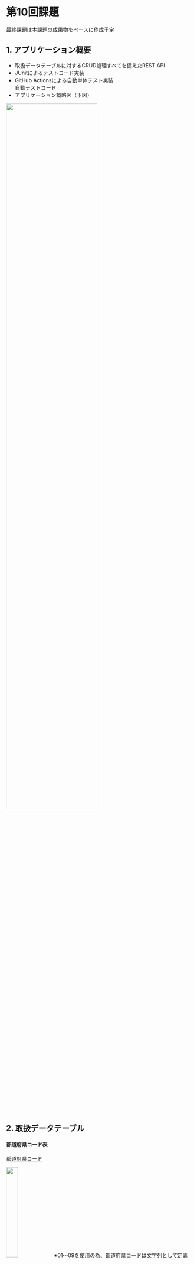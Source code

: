 # 第10回課題

最終課題は本課題の成果物をベースに作成予定

## 1. アプリケーション概要

- 取扱データテーブルに対するCRUD処理すべてを備えたREST API
- JUnitによるテストコード実装
- GitHub Actionsによる自動単体テスト実装<br> [自動テストコード](https://github.com/SUZUKI-Takayuki-0404/Kadai10th/blob/main/.github/workflows/kadai10thtest.yml)
- アプリケーション概略図（下図）

<img src="https://user-images.githubusercontent.com/113277395/215264501-339f35df-cefd-456c-a377-9b010bcb49b6.PNG" width="70%">

## 2. 取扱データテーブル

#### 都道府県コード表

[都道府県コード](https://github.com/SUZUKI-Takayuki-0404/Kadai10th/blob/main/sql/table-prefecture.sql)

<img src="https://user-images.githubusercontent.com/113277395/213171032-961dad83-fe6e-4194-b49f-9e14ac52e30c.PNG" width="25%">
※01～09を使用の為、都道府県コードは文字列として定義

#### 空港コード表

[空港コード](https://github.com/SUZUKI-Takayuki-0404/Kadai10th/blob/main/sql/table-airport.sql)

<img src=https://user-images.githubusercontent.com/113277395/213170879-3c85d6f2-6976-4c95-8854-6d79c9d3faf7.PNG width="25%">

## 3. 各クラスの実装メソッド/Testメソッド確認事項一覧

<details>
<summary>進捗にあわせ更新予定</summary>

### Mapperクラス

#### Prefectures

|Method<br>`type name(arguments)`|Function<br>`実行SQLコマンド`|Testメソッド確認事項|
|--|--|--|
|`Optional<PrefEntity>`<br>`findByCodeFromPrefs(String prefCode)`|指定した都道府県コードに対応する都道府県データを取得する<br>`SELECT * FROM prefectures`<br>`WHERE prefCode = #{prefCode}`|<ul><li>指定の都道府県コードが存在するときは、対応する都道府県EntityをOptionalとして返すこと</li><li>指定の都道府県コードが無いときは、空のOptionalを返すこと</li></ul>|
|`Optional<PrefEntity>`<br>`findByNameFromPrefs(String prefName)`|指定した都道府県名に対応する都道府県データを取得する<br>`SELECT * FROM prefectures`<br>`WHERE prefName = #{prefName}`|<ul><li>指定の都道府県名が存在するときは、対応する都道府県EntityをOptionalとして返すこと</li><li>指定の都道府県名が無いときは、空のOptionalを返すこと</li></ul>|
|`List<PrefEntity> findAllFromPrefs()`|全ての都道府県データを取得する<br>`SELECT * FROM prefectures`|<ul><li>存在する都道府県データ全てをListとして返すこと</li><li>都道府県データが存在しないときは空のListを返すこと</li></ul>|
|`void insertPref`<br>`(String prefCode, String prefName)`|既存と重複しない都道府県データを挿入する<br>`INSERT INTO prefectures (prefCode, prefName)`<br>`VALUES (#{prefCode}, #{prefName})`|<ul><li>指定の都道府県コードが既存のものと重複しない場合は、併せて指定した都道府県名と共にデータ登録すること</li><li>指定の都道府県コードが既存のものと重複する場合は、DuplicateKeyExceptionをスローすること</li></ul>|
|`boolean updatePref`<br>`(String prefCode, String prefName)`|指定した都道府県コードに対応する都道府県データを更新する<br>`UPDATE prefectures `<br>`SET prefName = #{prefName}`<br>`WHERE prefCode = #{prefCode}`|<ul><li>指定の都道府県コードが存在するときは、併せて指定した都道府県名でデータ更新すること</li><li>指定の都道府県コードが存在しない場合は何も変更しないこと</li></ul>|
|`boolean deletePref`<br>`(String prefCode)`|指定した都道府県コードに対応する都道府県のデータを削除する<br>`DELETE FROM prefectures`<br>`WHERE prefCode = #{prefCode}`|<ul><li>指定の都道府県コードが存在する場合は、対応する都道府県データを削除すること</li><li>指定の都道府県コードが存在しない場合は何も変更しないこと</li></ul>|

#### Airports

|Method<br>`type name(arguments)`|Function<br>`事項SQLコマンド`|Testメソッド確認事項|
|--|--|--|
|`Optional<AirportEntity>`<br>`findByCodeFromAirports(String airportCode)`|空港データと都道府県データとを都道府県コードで結合し、指定した空港コードに該当するデータを取得する<br>`SELECT airports.*, prefectures.prefName`<br>`FROM airports INNER JOIN prefectures`<br>`ON airports.prefCode = prefectures.prefCode`<br>`WHERE airportCode = #{airportCode} `|<ul><li>指定の空港コードが存在するときは、対応する空港EntityをOptionalとして返すこと</li><li>指定の空港コードが無いときは、空のOptionalを返すこと</li></ul>|
|`List<AirportEntity> findByPrefFromAirports`<br>`(String airportCode, String airportName, String prefCode)`|空港データと都道府県データとを都道府県コードで結合し、指定した都道府県名に該当するデータを取得する<br>`SELECT airports.*, prefectures.prefName`<br>`FROM airports INNER JOIN prefectures`<br>`ON airports.prefCode = prefectures.prefCode `<br>`WHERE prefCode = #{prefCode}`|<ul><li>指定の都道府県コードが存在するときは、対応する空港EntityをListとして返すこと</li><li>指定の都道府県コードが無いときは、空のListを返すこと</li></ul>|
|`List<AirportEntity> findAllFromAirports()`|空港データと都道府県データとを都道府県コードで結合し、全データを取得する<br>`SELECT airports.*, prefectures.prefName `<br>`FROM airports INNER JOIN prefectures`<br>`ON airports.prefCode = prefectures.prefCode`|<ul><li>存在する全ての空港EntityをListとして返すこと</li><li>空港が存在しないときは空のListを返すこと</li></ul>|
|`void insertAirport`<br>`(String airportCode, String airportName, String prefCode)`|既存と重複しない空港データを挿入する<br>`INSERT INTO airports (airportCode, airportName, prefCode)`<br>`VALUES (#{airportCode}, #{airportName}, #{prefCode})`|<ul><li>指定の空港コードが既存のものと重複しない場合は、併せて指定した空港名および都道府県コードと共にデータ登録すること</li><li>指定の空港コードが既存のものと重複する場合は、DuplicateKeyExceptionをスローすること</li></ul>|
|`boolean updateAirport`<br>`(String airportCode, String airportName, String prefCode)`|指定した空港コードに対応する空港データを更新する<br>`UPDATE airports `<br>`SET airportName = #{airportName}, prefCode = #{prefCode} `<br>`WHERE airportCode = #{airportCode}`|<ul><li>指定の空港コードが存在するときは、併せて指定した空港名および都道府県コードでデータ更新すること</li><li>指定の空港コードが存在しない場合は何も変更しないこと</li></ul>|
|`boolean deleteAirport`<br>`(String airportCode)`|指定した空港コードに対応する空港データを削除する<br>`DELETE FROM airports `<br>`WHERE airportCode = #{airportCode}`|<ul><li>指定の空港コード、対応する空港データを削除すること</li><li>指定の空港コードが存在しない場合は何も変更しないこと</li></ul>|

### Serviceクラス

#### Prefectures

|Method<br>`type name(arguments)`|Function|Testメソッド確認事項|
|--|--|--|
|`PrefEntity getPrefByCode(String prefCode)`|指定の都道府県コードに対応する都道府県データを返す|<ul><li>指定の都道府県コードに対応する都道府県のEntityがある場合はそれを返すこと</li><li>指定の都道府県コードに対応する都道府県のEntityが存在しない場合はNoResourceExceptionをスローすること</li></ul>|
|`PrefEntity getPrefByName(String prefName)`|指定の都道府県名に対応する都道府県データを返す|<ul><li>指定の都道府県名に対応する都道府県のEntityがある場合はそれを返すこと</li><li>指定の都道府県名に対応する都道府県のEntityが無い場合はNoResourceExceptionをスローすること</li></ul>|
|`List<PrefEntity> getAllPrefs()`|都道府県データ全てをListとして返す|<ul><li>都道府県のEntityが存在する場合はその全てをListで返すこと</li><li>都道府県のEntityが無い場合は空のListを返すこと</li></ul>|
|`PrefEntity createPref`<br>`(String prefCode, String prefName)`|新規の都道府県コードで都道府県データを登録する|<ul><li>指定の都道府県コードが既存のものと重複しない場合は併せて指定した都道府県名で新規の都道府県のEntityを追加すること</li><li>指定の都道府県コードが既存のものと重複する場合はCodeDuplicatedExceptionをスローすること</li></ul>|
|`void updatePref`<br>`(String prefCode, String prefName)`|指定の都道府県コードに対応する都道府県データを更新する|<ul><li>指定の都道府県コードに対応する都道府県のEntityがあり併せて指定した都道府県名が従前とは異なる場合は、都道府県名を併せて指定したものに更新すること</li><li>指定の都道府県コードに対応する都道府県のEntityはあるが併せて指定した都道府県名が従前と同等の場合はSameAsCurrentExceptionをスローすること</li><li>指定の都道府県コードに対応する都道府県のEntityが無い場合はNoResourceExceptionをスローすること</li></ul>|
|`void deletePref`<br>`(String prefCode)`|指定の都道府県コードに対応する都道府県データを削除する<br>※削除対象の都道府県コードを付与されている空港がある場合は削除不可|<ul><li>指定の都道府県コードに対応する都道府県のEntityがあり、かつその都道府県コードをもつ空港が存在しない場合は、都道府県を削除すること</li><li>指定の都道府県コードに対応する都道府県のEntityがあり、かつその都道府県コードをもつ空港が存在する場合は、CodeInUseExceptionをスローすること</li><li>指定の都道府県コードに対応する都道府県のEntityが無い場合はNoResourceExceptionをスローすること</li></ul>|

#### Airports

|Method<br>`type name(arguments)`|Function|Testメソッド確認事項|
|--|--|--|
|`AirportEntity`<br>`getAirport(String airportCode)`|指定の空港コードに対応する空港データを返す<br>※都道府県コードから都道府県名を取得する|<ul><li>指定の空港コードに対応する空港のEntityがある場合はそれを返すこと</li><li>指定の空港コードに対応する空港のEntityが存在しない場合はNoResourceExceptionをスローすること</li></ul>|
|`List<AirportEntity>`<br>`getAirportsByPref(String prefCode)`|指定の都道府県名に対応する空港データ全てをListとして返す<br>※都道府県コードから都道府県名を取得する|<ul><li>指定の都道府県コードに対応する空港のEntityがある場合はその全てをListで返すこと</li><li>指定の都道府県コードに対応する空港のEntityが無い場合は空のListを返すこと</li><li>指定の都道府県コードに対応する都道府県データが存在しない場合はNoResourceExceptionをスローすること</li></ul>|
|`List<AirportEntity>`<br>`getAllAirports()`|空港データ全てをListとして返す<br>※都道府県コードから都道府県名を取得する|<ul><li>空港のEntityが存在する場合はその全てをListで返すこと</li><li>空港のEntityが無い場合は空のListを返すこと</li><li>指定の都道府県コードに対応する都道府県データが存在しない場合はNoResourceExceptionをスローすること</li></ul>|
|`AirportEntity createAirport`<br>`(String airportCode, String airportName, String prefCode)`|新規の空港データを登録する|<ul><li>指定の空港コードが既存のものと重複しない場合は、併せて指定した空港名と都道府県で新規の空港のEntityを追加すること</li><li>指定の空港コードが既存のものと重複する場合はCodeDuplicatedExceptionをスローすること</li></ul>|
|`void updateAirport`<br>`(String airportCode, String airportName, String prefCode)`|指定の空港コードに対応する空港データを更新する|<ul><li>指定の空港コードに対応する空港のEntityがあり、かつ併せて指定した空港名が従前とは異なる場合は（都道府県コードは同等でも可）、空港名と都道府県コードを更新すること</li><li>指定の空港コードに対応する空港のEntityはあるが、併せて指定した空港名が従前と同等の場合は、SameAsCurrentExceptionをスローすること</li><li>指定の空港コードに対応する空港のEntity、または指定の都道府県コードに対応する都道府県データが無い場合はNoResourceExceptionをスローすること</li></ul>|
|`void deleteAirport`<br>`(String airportCode)`|指定の空港コードに対応する空港データを削除する|<ul><li>指定の都道府県コードに対応する都道府県のEntityがある場合は削除すること</li><li>指定の空港コードに対応する空港のEntityが無い場合はNoResourceExceptionをスローすること</li></ul>|

### Controller

#### Prefectures

|Method<br>`type name(arguments)`|Function|Testメソッド確認事項|
|--|--|--|
|`ResponseEntity<PrefResponse>`<br>`getPrefByCode(String prefCode)`|指定した既存の都道府県コードに対応する都道府県データを返す|各場合に対応するステータスコードを返すこと<ul><li>指定した都道府県コードに対応する都道府県データを取得できた場合 **200**</li><li>指定した都道府県コードに対応する都道府県データが存在しなかった場合 **404**</li></ul>|
|`ResponseEntity<PrefResponse>`<br>`getPrefByName(String prefName)`|指定した都道府県名に対応する都道府県データを返す|各場合に対応するステータスコードを返すこと<ul><li>指定した都道府県名に対応する都道府県データを取得できた場合 **200**</li><li>指定した都道府県名に対応する都道府県データが存在しなかった場合 **404**</li></ul>|
|`ResponseEntity<PrefResponse>`<br>`getAllPrefs()`|既存の都道府県コードと対応する都道府県データを全て返す|以下ステータスコードを返すこと<ul><li>**200**</li></ul>|
|`ResponseEntity<PrefResponse>`<br>`createPref(PrefForm prefForm)`|新規の都道府県コードとその都道府県名をデータとして追加する|各場合に対応するステータスコードを返すこと<ul><li>指定した都道府県コードに対応する新規の都道府県データを追加できた場合 **201**</li><li>指定した都道府県コードに対応する新規の都道府県データを追加できなかった場合 **409**</li></ul>|
|`ResponseEntity<PrefResponse>`<br>`updatePref(PrefForm prefForm)`|指定した既存の都道府県コードに対応する都道府県名を更新する|各場合に対応するステータスコードを返すこと<ul><li>指定した都道府県コードに対応する都道府県データを更新できた場合 **204**</li><li>指定した都道府県コードに対応する新規の都道府県データを更新できなかった場合 **409**</li><li>指定した都道府県コードに対応する都道府県データが存在しなかった場合 **404**</li></ul>|
|`ResponseEntity<Void>`<br>`deletePref(String prefCode)`|指定した既存の都道府県コードに対応する都道府県データ削除する|各場合に対応するステータスコードを返すこと<ul><li>指定した都道府県コードに対応する都道府県データを削除できた場合 **204**</li><li>指定した都道府県コードに対応する都道府県データを削除できなかった場合 **409**</li><li>指定した都道府県コードに対応する都道府県データが存在しなかった場合 **404**</li></ul>|

#### Airports

|Method<br>`type name(arguments)`|Function|Testメソッド確認事項|
|--|--|--|
|`ResponseEntity<AirportResponse>`<br>`getAirport(String airportCode)`|指定した空港コードに対応する空港データを返す|各場合に対応するステータスコードを返すこと<ul><li>指定した空港コードに対応する空港データを取得できた場合 **200**</li><li>指定した空港コードに対応する空港データが存在しなかった場合 **404**</li></ul>|
|`ResponseEntity<AirportResponse>`<br>`getAirportsInPref(String prefCode)`|指定した都道府県コードに存在する空港データを全て返す|各場合に対応するステータスコードを返すこと<ul><li>指定した都道府県コードに対応する空港データを取得できた場合 **200**</li><li>指定した都道府県コードに対応する空港データが存在しなかった場合 **404**</li></ul>|
|`ResponseEntity<AirportResponse>`<br>`getAllAirports()`|既存の全ての空港データを返す|以下ステータスコードを返すこと<ul><li>**200**</li></ul>|
|`ResponseEntity<AirportResponse>`<br>`createAirport(AirportfForm airportForm)`|新規の空港コードで空港データを新規追加する|各場合に対応するステータスコードを返すこと<ul><li>指定した空港コードに対応する新規の空港データを追加できた場合 **201**</li><li>指定した空港コードに対応する新規の都道府県データを追加できなかった場合 **409**</li></ul>|
|`ResponseEntity<AirportResponse>`<br>`updateAirport(AirportfForm airportForm)`|指定の空港コードに対応する空港名、都道府県コードを更新する|各場合に対応するステータスコードを返すこと<ul><li>指定した空港コードに対応する空港データを更新できた場合 **204**</li><li>指定した空港コードに対応する空港データを更新できなかった場合 **409**</li><li>指定した空港コードに対応する空港データ、または指定した都道府県コードに対応する都道府県データが存在しなかった場合 **404**</li></ul>|
|`ResponseEntity<Void>`<br>`deleteAirport(String airportCode)`|指定の空港コードに対応する空港データを削除する|各場合に対応するステータスコードを返すこと<ul><li>指定した空港コードに対応する都道府県データを削除できた場合 **204**</li><li>指定した空港コードに対応する空港データが存在しなかった場合 **404**</li></ul>|

</details>

## 4. API動作確認プロセス

### 事前準備

git clone コマンドにて各自PCにダウンロードし実行<br>

```
git clone https://github.com/SUZUKI-Takayuki-0404/Kadai10th.git
```

### API仕様書

[API仕様書リンク](http://htmlpreview.github.io/?https://github.com/SUZUKI-Takayuki-0404/Kadai10th/blob/Update-Readme/Kadai10api.html)

- [Apiaryエディタ](https://docs.oracle.com/cd/E91812_01/tools/apiary-editor/index.html)を使用し、API Blueprintにて作成<br>
  <img src=https://user-images.githubusercontent.com/113277395/214299147-5fc6fb1f-a423-4307-8e57-b7e0ed844a0b.PNG width="40%"><br>
  <img src=https://user-images.githubusercontent.com/113277395/214299374-261dfee2-bd27-4993-93e6-83e276a34cf4.PNG width="40%">
- 上記で作成した仕様書を[aglio](https://github.com/danielgtaylor/aglio)にてhtml変換<br>
  使用コマンド(例)：
  ```
  aglio -i kadai10api.apib -o Kadai10api.html
  ```
- GitHub上のhtmlファイル表示には[GitHub & BitBucket HTML Preview](https://htmlpreview.github.io/)を使用
  <br>

### curlコマンド一覧

#### Prefectures

※2023/1/30時点では未実装

| Request | curlコマンド |
|--|--|
| GET | `curl 'http://localhost:8080/prefectures/01'` |
| GET | `curl 'http://localhost:8080/prefectures/?prefName=北海道'` |
| GET | `curl 'http://localhost:8080/prefectures'` |
| POST| `curl -XPOST -H "Content-type: application/json" -d '{"prefCode": "11","prefName": "さいたま県"}' 'http://localhost:8080/prefectures'` |
| PATCH| `curl -XPATCH -H "Content-type: application/json" -d '{"prefCode": "11","prefName": "埼玉県"}' 'http://localhost:8080/prefectures'` |
| DELETE | `curl -XDELETE 'http://localhost:8080/prefectures/11'` |

#### Airports

| Request | curlコマンド |
|--|--|
| GET | `curl 'http://localhost:8080/airports/HND'` |
| GET | `curl 'http://localhost:8080/airports/prefectures/27'` |
| GET | `curl 'http://localhost:8080/airports'` |
| POST | `curl -XPOST -H "Content-type: application/json" -d '{ "airportCode" : "IRM", "airportName": "入間", "prefCode": "11" }' 'http://localhost:8080/airports/'` |
| PATCH | `curl -XPATCH -H "Content-type: application/json" -d '{"airportCode": "NKM", "airportName": "名古屋", "prefCode": "23"}' 'http://localhost:8080/airports/NKM'` |
| DELETE | `curl -XDELETE 'http://localhost:8080/airports/NKM'` |

**＜補足＞**  WindowsパソコンでPoweshell（含：IntelliJのターミナル）またはコマンドプロンプト使用時の注意事項

* json形式データ入力時に`"`の前に`\`が必要<br>
  `-d '{ "airportCode": "MYE", "airportName": "Miyakejima", "country": "JAPAN" }`<br>
  ⇒ `-d '{ \"airportCode\": \"MYE\", \"airportName\": \"Miyakejima\", \"country\": \"JAPAN\" }`

* json形式データ内に日本語入力は不可<br>
  Ubuntu(Linux)を代用すれば入力可能だが、WSLとWindowsではlocalhostが異なるため、localhostから書き換えが必要<br>
  ⇒ `'http://172.18.16.x:8080/prefectures/?prefCode=01'` (IPアドレスは`ipconfig`で確認)
